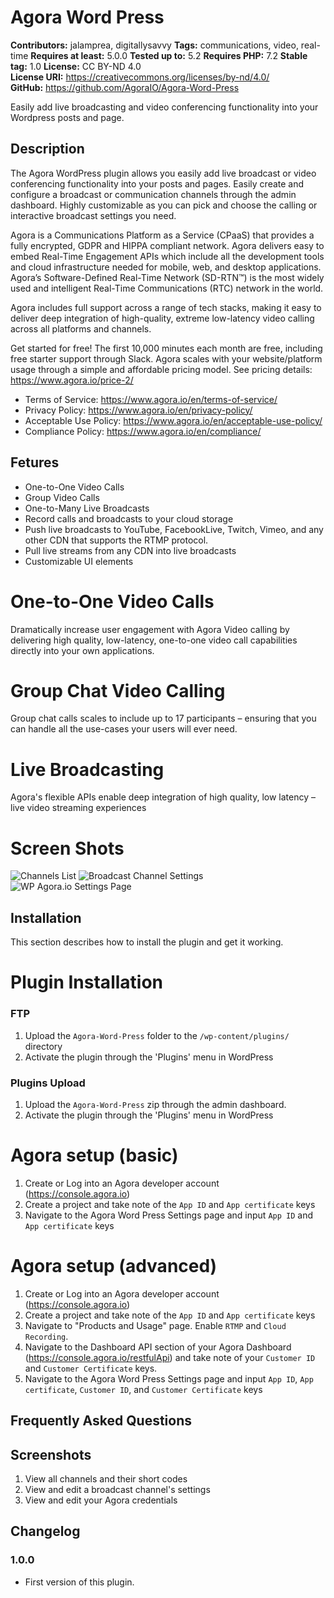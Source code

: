 # Agora Word Press #
**Contributors:** jalamprea, digitallysavvy
**Tags:** communications, video, real-time
**Requires at least:** 5.0.0
**Tested up to:** 5.2
**Requires PHP:** 7.2
**Stable tag:** 1.0
**License:** CC BY-ND 4.0  
**License URI:** https://creativecommons.org/licenses/by-nd/4.0/  
**GitHub:** https://github.com/AgoraIO/Agora-Word-Press

Easily add live broadcasting and video conferencing functionality into your Wordpress posts and page.

## Description ##
The Agora WordPress plugin allows you easily add live broadcast or video conferencing functionality into your posts and pages. Easily create and configure a broadcast or communication channels through the admin dashboard. Highly customizable as you can pick and choose the calling or interactive broadcast settings you need.

Agora is a Communications Platform as a Service (CPaaS) that provides a fully encrypted, GDPR and HIPPA compliant network. Agora delivers easy to embed Real-Time Engagement APIs which include all the development tools and cloud infrastructure needed for mobile, web, and desktop applications. Agora’s Software-Defined Real-Time Network (SD-RTN™) is the most widely used and intelligent Real-Time Communications (RTC) network in the world.

Agora includes full support across a range of tech stacks, making it easy to deliver deep integration of high-quality, extreme low-latency video calling across all platforms and channels.

Get started for free! The first 10,000 minutes each month are free, including free starter support through Slack. Agora scales with your website/platform usage through a simple and affordable pricing model. See pricing details: https://www.agora.io/price-2/

- Terms of Service: https://www.agora.io/en/terms-of-service/
- Privacy Policy: https://www.agora.io/en/privacy-policy/
- Acceptable Use Policy: https://www.agora.io/en/acceptable-use-policy/
- Compliance Policy: https://www.agora.io/en/compliance/

## Fetures ##
-  One-to-One Video Calls
-  Group Video Calls
-  One-to-Many Live Broadcasts
-  Record calls and broadcasts to your cloud storage
-  Push live broadcasts to YouTube, FacebookLive, Twitch, Vimeo, and any other CDN that supports the RTMP protocol.
-  Pull live streams from any CDN into live broadcasts
-  Customizable UI elements

# One-to-One Video Calls
Dramatically increase user engagement with Agora Video calling by delivering high quality, low-latency, one-to-one video call capabilities directly into your own applications. 

# Group Chat Video Calling
Group chat calls scales to include up to 17 participants – ensuring that you can handle all the use-cases your users will ever need.

# Live Broadcasting
Agora's flexible APIs enable deep integration of high quality, low latency – live video streaming experiences

# Screen Shots
![Channels List](/assets/screenshot-1.png?raw=true "Channels List")
![Broadcast Channel Settings](/assets/screenshot-2.png?raw=true "Broadcast Channel Settings")
![WP Agora.io Settings Page](/assets/screenshot-3.png?raw=true "WP Agora.io Settings Page")

## Installation ##
This section describes how to install the plugin and get it working.

# Plugin Installation
### FTP
1.  Upload the `Agora-Word-Press` folder to the `/wp-content/plugins/` directory
2.  Activate the plugin through the 'Plugins' menu in WordPress

### Plugins Upload
1.  Upload the `Agora-Word-Press` zip through the admin dashboard.
2.  Activate the plugin through the 'Plugins' menu in WordPress

# Agora setup (basic)
1.  Create or Log into an Agora developer account (https://console.agora.io)
2.  Create a project and take note of the `App ID` and `App certificate` keys
3.  Navigate to the Agora Word Press Settings page and input `App ID` and `App certificate` keys

# Agora setup (advanced)
1.  Create or Log into an Agora developer account (https://console.agora.io)
2.  Create a project and take note of the `App ID` and `App certificate` keys
3.  Navigate to "Products and Usage" page. Enable `RTMP` and `Cloud Recording`.
4.  Navigate to the Dashboard API section of your Agora Dashboard (https://console.agora.io/restfulApi) and take note of your `Customer ID` and `Customer Certificate` keys.
5.  Navigate to the Agora Word Press Settings page and input `App ID`, `App certificate`, `Customer ID`, and `Customer Certificate` keys

## Frequently Asked Questions ##

## Screenshots ##

1.  View all channels and their short codes
2.  View and edit a broadcast channel's settings
3.  View and edit your Agora credentials

## Changelog ##

### 1.0.0 ###
* First version of this plugin.
